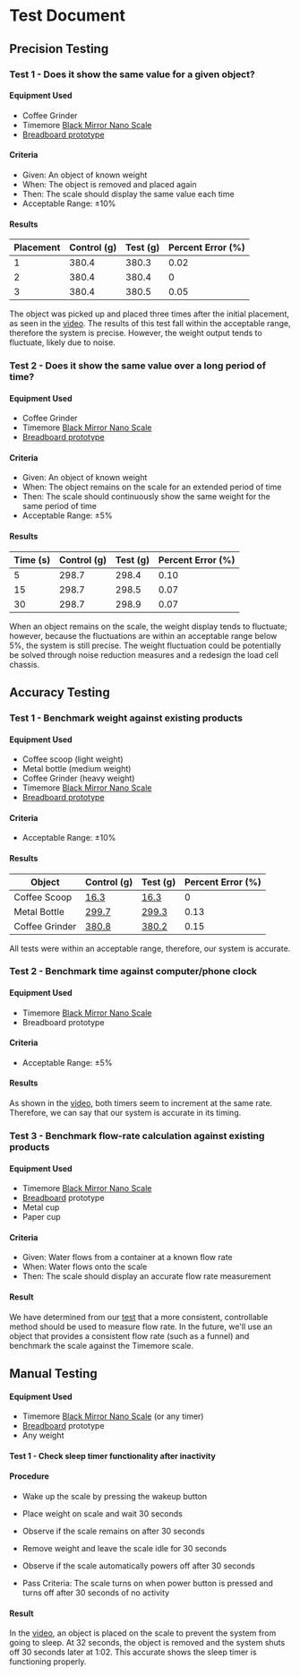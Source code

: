 # Test Document

## Precision Testing

### Test 1 - Does it show the same value for a given object?

#### Equipment Used

- Coffee Grinder
- Timemore [Black Mirror Nano Scale](https://www.timemore.com/products/timemore-black-mirror-nano-espresso-coffee-weighing-timing-black)
- [Breadboard prototype](https://github.com/BTrujillo816/coffee-scale/blob/main/documentation/TestDocument.assets/Current_prototype_11-13-24.jpg)

#### Criteria

- Given: An object of known weight
- When: The object is removed and placed again
- Then: The scale should display the same value each time
- Acceptable Range: $\pm10$%

#### Results

| Placement | Control (g) | Test (g) | Percent Error (%) |
| --------- | ----------- | -------- | ----------------- |
| 1         | 380.4       | 380.3    | 0.02              |
| 2         | 380.4       | 380.4    | 0                 |
| 3         | 380.4       | 380.5    | 0.05              |

The object was picked up and placed three times after the initial placement, as seen in the [video](https://github.com/BTrujillo816/coffee-scale/blob/main/documentation/TestDocument.assets/Test_Precision.mp4). The results of this test fall within the acceptable range, therefore the system is precise. However, the weight output tends to fluctuate, likely due to noise.

### Test 2 - Does it show the same value over a long period of time?

#### Equipment Used

- Coffee Grinder
- Timemore [Black Mirror Nano Scale](https://www.timemore.com/products/timemore-black-mirror-nano-espresso-coffee-weighing-timing-black)
- [Breadboard prototype](https://github.com/BTrujillo816/coffee-scale/blob/main/documentation/TestDocument.assets/Current_prototype_11-13-24.jpg)

#### Criteria

- Given: An object of known weight
- When: The object remains on the scale for an extended period of time
- Then: The scale should continuously show the same weight for the same period of time
- Acceptable Range: $\pm 5$%

#### Results

| Time (s) | Control (g) | Test (g) | Percent Error (%) |
| -------- | ----------- | -------- | ----------------- |
| 5        | 298.7       | 298.4    | 0.10              |
| 15       | 298.7       | 298.5    | 0.07              |
| 30       | 298.7       | 298.9    | 0.07              |

When an object remains on the scale, the weight display tends to fluctuate; however, because the fluctuations are within an acceptable range below 5%, the system is still precise. The weight fluctuation could be potentially be solved through noise reduction measures and a redesign the load cell chassis.

## Accuracy Testing

### Test 1 - Benchmark weight against existing products

#### Equipment Used

- Coffee scoop (light weight)
- Metal bottle (medium weight)
- Coffee Grinder (heavy weight)
- Timemore [Black Mirror Nano Scale](https://www.timemore.com/products/timemore-black-mirror-nano-espresso-coffee-weighing-timing-black)
- [Breadboard prototype](https://github.com/BTrujillo816/coffee-scale/blob/main/documentation/TestDocument.assets/Current_prototype_11-13-24.jpg)

#### Criteria

- Acceptable Range: $\pm 10%$%

#### Results

| Object         | Control (g)                                                  | Test (g)                                                     | Percent Error (%) |
| -------------- | ------------------------------------------------------------ | ------------------------------------------------------------ | ----------------- |
| Coffee Scoop   | [16.3](https://github.com/BTrujillo816/coffee-scale/blob/main/documentation/TestDocument.assets/Small_weight_test_control.jpg) | [16.3](https://github.com/BTrujillo816/coffee-scale/blob/main/documentation/TestDocument.assets/Small_weight_test_result.jpg) | 0                 |
| Metal Bottle   | [299.7](https://github.com/BTrujillo816/coffee-scale/blob/main/documentation/TestDocument.assets/Medium_weight_test_control.jpg) | [299.3](https://github.com/BTrujillo816/coffee-scale/blob/main/documentation/TestDocument.assets/Medium_weight_test_result.jpg) | 0.13              |
| Coffee Grinder | [380.8](https://github.com/BTrujillo816/coffee-scale/blob/main/documentation/TestDocument.assets/Large_weight_test_control.jpg) | [380.2](https://github.com/BTrujillo816/coffee-scale/blob/main/documentation/TestDocument.assets/Large_weight_test_result.jpg) | 0.15              |

All tests were within an acceptable range, therefore, our system is accurate.

### Test 2 - Benchmark time against computer/phone clock

#### Equipment Used

- Timemore [Black Mirror Nano Scale](https://www.timemore.com/products/timemore-black-mirror-nano-espresso-coffee-weighing-timing-black)
- Breadboard prototype

#### Criteria

- Acceptable Range: $\pm 5$%

#### Results

As shown in the [video](https://github.com/BTrujillo816/coffee-scale/blob/main/documentation/TestDocument.assets/Test_Timer.mp4), both timers seem to increment at the same rate. Therefore, we can say that our system is accurate in its timing.

### Test 3 - Benchmark flow-rate calculation against existing products

#### Equipment Used

- Timemore [Black Mirror Nano Scale](https://www.timemore.com/products/timemore-black-mirror-nano-espresso-coffee-weighing-timing-black)
- [Breadboard](https://github.com/BTrujillo816/coffee-scale/blob/main/documentation/TestDocument.assets/Current_prototype_11-13-24.jpg) prototype
- Metal cup
- Paper cup

#### Criteria

- Given: Water flows from a container at a known flow rate
- When: Water flows onto the scale
- Then: The scale should display an accurate flow rate measurement

#### Result

We have determined from our [test](https://github.com/BTrujillo816/coffee-scale/blob/main/documentation/TestDocument.assets/Functionality_Flow_Rate.mp4) that a more consistent, controllable method should be used to measure flow rate. In the future, we'll use an object that provides a consistent flow rate (such as a funnel) and benchmark the scale against the Timemore scale.

## Manual Testing

#### Equipment Used

- Timemore [Black Mirror Nano Scale](https://www.timemore.com/products/timemore-black-mirror-nano-espresso-coffee-weighing-timing-black) (or any timer)
- [Breadboard](https://github.com/BTrujillo816/coffee-scale/blob/main/documentation/TestDocument.assets/Current_prototype_11-13-24.jpg) prototype
- Any weight

#### Test 1 - Check sleep timer functionality after inactivity

#### Procedure

- Wake up the scale by pressing the wakeup button
- Place weight on scale and wait 30 seconds
- Observe if the scale remains on after 30 seconds
- Remove weight and leave the scale idle for 30 seconds
- Observe if the scale automatically powers off after 30 seconds

- Pass Criteria: The scale turns on when power button is pressed and turns off after 30 seconds of no activity

#### Result

In the [video](https://github.com/BTrujillo816/coffee-scale/blob/main/documentation/TestDocument.assets/Test_Timer.mp4), an object is placed on the scale to prevent the system from going to sleep. At 32 seconds, the object is removed and the system shuts off 30 seconds later at 1:02. This accurate shows the sleep timer is functioning properly.







